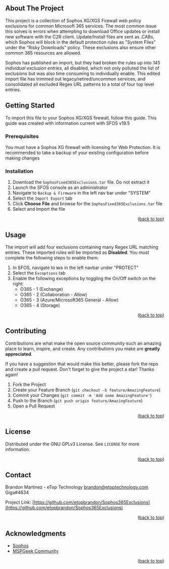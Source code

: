 <a name="readme-top"></a>
<!-- ABOUT THE PROJECT -->
## About The Project

This project is a collection of Sophos XG/XGS Firewall web policy exclusions for common Microsoft 365 services. The most common issue this solves is errors when attempting to download Office updates or install new software with the C2R client. Update/Install files are sent as .CABs, which Sophos will block in the default protection rules as "System Files" under the "Risky Downloads" policy. These exclusions also ensure other common 365 resources are allowed. 

Sophos has published an import, but they had broken the rules up into *145 individual exclusion entries*, all disabled, which not only polluted the list of exclusions but was also time consuming to individually enable. This edited import file has trimmed out legacy/retired/uncommon services, and consolidated all excluded Regex URL patterns to a total of four top level entries. 




<!-- GETTING STARTED -->
## Getting Started

To import this file to your Sophos XG/XGS firewall, follow this guide. This guide was created with information current with SFOS v19.5

### Prerequisites

You must have a Sophos XG firewall with licensing for Web Protection. It is recommended to take a backup of your existing configuration before making changes

### Installation

1. Download the `SophosFixed365Exclusions.tar` file. Do not extract it
2. Launch the SFOS console as an administrator
3. Navigate to `Backup & Firmware` in the left nav bar under "SYSTEM"
4. Select the `Import Export` tab
5. Click  **Choose** **File** and browse for the `SophosFixed365Exclusions.tar`  file
6. Select and Import the file

<p align="right">(<a href="#readme-top">back to top</a>)</p>



<!-- USAGE EXAMPLES -->
## Usage

The import will add four exclusions containing many Regex URL matching entries. These imported rules will be imported as **Disabled**. You *must* complete the following steps to enable them:

1. In SFOS, navigate to `Web` in the left navbar under "PROTECT"
2. Select the `Exceptions` tab
3. Enable the following exceptions by toggling the On/Off switch on the right:
	- O365 - 1 (Exchange)
	- O365 - 2 (Collaboration - Allow)
	- O365 - 3 (Azure/Microsoft365 General - Allow)
	- O365 - 4 (Storage)

<p align="right">(<a href="#readme-top">back to top</a>)</p>



<!-- CONTRIBUTING -->
## Contributing

Contributions are what make the open source community such an amazing place to learn, inspire, and create. Any contributions you make are **greatly appreciated**.

If you have a suggestion that would make this better, please fork the repo and create a pull request. 
Don't forget to give the project a star! Thanks again!

1. Fork the Project
2. Create your Feature Branch (`git checkout -b feature/AmazingFeature`)
3. Commit your Changes (`git commit -m 'Add some AmazingFeature'`)
4. Push to the Branch (`git push origin feature/AmazingFeature`)
5. Open a Pull Request

<p align="right">(<a href="#readme-top">back to top</a>)</p>



<!-- LICENSE -->
## License

Distributed under the GNU GPLv3 License. See `LICENSE` for more information.

<p align="right">(<a href="#readme-top">back to top</a>)</p>



<!-- CONTACT -->
## Contact

Brandon Martinez - eTop Technology
brandon@etoptechnology.com
Giga#4634

Project Link: [https://github.com/etopbrandon/Sophos365Exclusions](https://github.com/etopbrandon/Sophos365Exclusions)

<p align="right">(<a href="#readme-top">back to top</a>)</p>



<!-- ACKNOWLEDGMENTS -->
## Acknowledgments

* [Sophos](https://www.sophos.com/)
* [MSPGeek Community](https://discord.gg/mspgeek)

<p align="right">(<a href="#readme-top">back to top</a>)</p>
